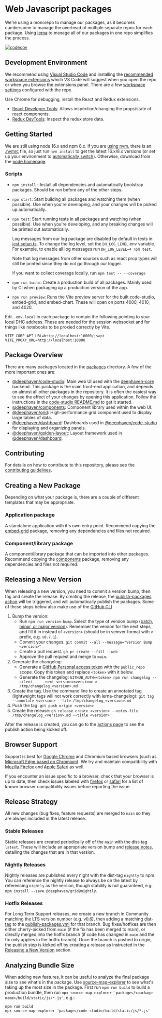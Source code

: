 # Web Javascript packages

We're using a monorepo to manage our packages, as it becomes cumbersome to manage the overhead of multiple separate repos for each package. Using [lerna](https://github.com/lerna/lerna) to manage all of our packages in one repo simplifies the process.

[![codecov](https://codecov.io/gh/deephaven/web-client-ui/branch/main/graph/badge.svg?token=RW29S9X72C)](https://codecov.io/gh/deephaven/web-client-ui)

## Development Environment

We recommend using [Visual Studio Code](https://code.visualstudio.com/) and installing the [recommended workspace extensions](https://github.com/deephaven/web-client-ui/blob/main/.vscode/extensions.json) which VS Code will suggest when you open the repo or when you browse the extensions panel. There are a few [workspace settings](https://github.com/deephaven/web-client-ui/tree/main/.vscode) configured with the repo.

Use Chrome for debugging, install the React and Redux extensions.

- [React Developer Tools](https://chrome.google.com/webstore/detail/react-developer-tools/fmkadmapgofadopljbjfkapdkoienihi): Allows inspection/changing the props/state of react components.
- [Redux DevTools](https://chrome.google.com/webstore/detail/redux-devtools/lmhkpmbekcpmknklioeibfkpmmfibljd?hl=en): Inspect the redux store data.

## Getting Started

We are still using node 16.x and npm 8.x. If you are [using nvm](https://github.com/nvm-sh/nvm#installing-and-updating), there is an [.nvmrc](.nvmrc) file, so just run `nvm install` to get the latest 16.x/8.x versions (or set up your environment to [automatically switch](https://github.com/nvm-sh/nvm#deeper-shell-integration)). Otherwise, download from the [node homepage](https://nodejs.org/en/download/).

### Scripts

- `npm install` : Install all dependencies and automatically bootstrap packages. Should be run before any of the other steps.
- `npm start`: Start building all packages and watching them (when possible). Use when you're developing, and your changes will be picked up automatically.
- `npm test`: Start running tests in all packages and watching (when possible). Use when you're developing, and any breaking changes will be printed out automatically.

  Log messages from our log package are disabled by default in tests in [jest.setup.ts](./jest.setup.ts). To change the log level, set the `DH_LOG_LEVEL` env variable. For example, to enable all log messages run `DH_LOG_LEVEL=4 npm test`.

  Note that log messages from other sources such as react prop types will still be printed since they do not go through our logger.

  If you want to collect coverage locally, run `npm test -- --coverage`

- `npm run build`: Create a production build of all packages. Mainly used by CI when packaging up a production version of the app.
- `npm run preview`: Runs the Vite preview server for the built code-studio, embed-grid, and embed-chart. These will open on ports 4000, 4010, and 4020.

Edit `.env.local` in each package to contain the following pointing to your local DHC address. These are needed for the session websocket and for things like notebooks to be proxied correctly by Vite.

```
VITE_CORE_API_URL=http://localhost:10000/jsapi
VITE_PROXY_URL=http://localhost:10000
```

## Package Overview

There are many packages located in the [packages](./packages) directory. A few of the more important ones are:

- [@deephaven/code-studio](./packages/code-studio): Main web UI used with the [deephaven-core](https://github.com/deephaven/deephaven-core/) backend. This package is the main front-end application, and depends on almost all other packages in the repository. It is often the easiest way to see the effect of your changes by opening this application. Follow the instructions in the [code-studio README.md](https://github.com/deephaven/web-client-ui/blob/main/packages/code-studio/README.md) to get it started.
- [@deephaven/components](./packages/components): Component library used within the web UI.
- [@deephaven/grid](./packages/grid): High-performance grid component used to display large tables of data.
- [@deephaven/dashboard](./packages/dashboard/): Dashboards used in [@deephaven/code-studio](./packages/code-studio) for displaying and organizing panels.
- [@deephaven/golden-layout](./packages/golden-layout): Layout framework used in [@deephaven/dashboard](./packages/dashboard/).

## Contributing

For details on how to contribute to this repository, please see the [contributing guidelines](https://github.com/deephaven/web-client-ui/blob/main/CONTRIBUTING.md).

## Creating a New Package

Depending on what your package is, there are a couple of different templates that may be appropriate.

### Application package

A standalone application with it's own entry point. Recommend copying the [embed-grid](./packages/embed-grid/) package, removing any dependencies and files not required.

### Component/library package

A component/library package that can be imported into other packages. Recommend copying the [components](./packages/components/) package, removing any dependencies and files not required.

## Releasing a New Version

When releasing a new version, you need to commit a version bump, then tag and create the release. By creating the release, the [publish-packages action](.github/workflows/publish-packages.yml) will be triggered, and will automatically publish the packages. Some of these steps below also make use of the [GitHub CLI](https://github.com/cli/cli)

1. Bump the version:
   - Run `npm run version-bump`. Select the type of version bump ([patch, minor, or major version](https://semver.org/)). Remember the version for the next steps, and fill it in instead of `<version>` (should be in semver format with `v` prefix, e.g. `v0.7.1`).
   - Commit your changes. `git commit --all --message="Version Bump <version>"`
   - Create a pull request. `gh pr create --fill --web`
   - Approve the pull request and merge to `main`.
2. Generate the changelog:
   - Generate a [GitHub Personal access token](https://github.com/settings/tokens) with the `public_repo` scope. Copy this token and replace `<token>` with it below.
   - Generate the changelog: `GITHUB_AUTH=<token> npm run changelog --silent -- --next-version=<version> > /tmp/changelog_<version>.md`
3. Create the tag. Use the command line to create an annotated tag (lightweight tags will not work correctly with lerna-changelog): `git tag --annotate <version> --file /tmp/changelog_<version>.md`
4. Push the tag: `git push origin <version>`
5. Create the release: `gh release create <version> --notes-file /tmp/changelog_<version>.md --title <version>`

After the release is created, you can go to the [actions page](https://github.com/deephaven/web-client-ui/actions) to see the publish action being kicked off.

## Browser Support

Support is best for [Google Chrome](https://www.google.com/intl/en_ca/chrome/) and Chromium based browsers (such as [Microsoft Edge based on Chromium](https://www.microsoft.com/en-us/edge)). We try and maintain compatibility with [Mozilla Firefox](https://www.mozilla.org/en-CA/firefox/new/) and [Apple Safari](https://www.apple.com/ca/safari/) as well.

If you encounter an issue specific to a browser, check that your browser is up to date, then check issues labeled with [firefox](https://github.com/deephaven/web-client-ui/labels/firefox) or [safari](https://github.com/deephaven/web-client-ui/labels/safari) for a list of known browser compatibility issues before reporting the issue.

## Release Strategy

All new changes (bug fixes, feature requests) are merged to `main` so they are always included in the latest release.

### Stable Releases

Stable releases are created periodically off of the `main` with the dist-tag `latest`. These will include an appropriate version bump and [release notes](https://github.com/deephaven/web-client-ui/releases), detailing the changes that are in that version.

### Nightly Releases

Nightly releases are published every night with the dist-tag `nightly` to npm. You can reference the nightly release to always be on the latest by referencing `nightly` as the version, though stability is not guaranteed, e.g. `npm install --save @deephaven/grid@nightly`.

### Hotfix Releases

For Long Term Support releases, we create a new branch in Community matching the LTS version number (e.g. [v0.6](https://github.com/deephaven/web-client-ui/tree/v0.6)), then adding a matching [dist-tag](https://github.com/lerna/lerna/blob/main/commands/publish/README.md#--dist-tag-tag) to the [publish-packages.yml](.github/workflows/publish-packages.yml#L24) for that branch. Bug fixes/hotfixes are then either cherry-picked from `main` (if the fix has been merged to main), or directly merged into the hotfix branch (if code has changed in `main` and the fix only applies in the hotfix branch). Once the branch is pushed to origin, the publish step is kicked off by creating a release as instructed in the [Releasing a New Version](#releasing-a-new-version) section.

## Analyzing Bundle Size

When adding new features, it can be useful to analyze the final package size to see what's in the package. Use [source-map-explorer](https://www.npmjs.com/package/source-map-explorer) to see what's taking up the most size in the package. First run `npm run build` to build a production bundle, then run `npx source-map-explorer 'packages/<package-name>/build/static/js/*.js'`, e.g.:

```
npm run build
npx source-map-explorer 'packages/code-studio/build/static/js/*.js'
```
